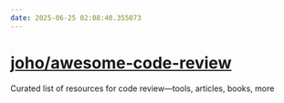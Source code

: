 ```yaml
---
date: 2025-06-25 02:08:40.355073
---
```


# [joho/awesome-code-review](https://github.com/joho/awesome-code-review)

Curated list of resources for code review—tools, articles, books, more